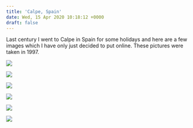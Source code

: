 ```yaml
---
title: 'Calpe, Spain'
date: Wed, 15 Apr 2020 10:18:12 +0000
draft: false
---
```


Last century I went to Calpe in Spain for some holidays and here are a few images which I have only just decided to put online. These pictures were taken in 1997.

![](https://www.main-vision.com/richard/images/CALPE1.JPG)

![](https://www.main-vision.com/richard/images/CALPE3)

![](https://www.main-vision.com/richard/images/CALPE4.JPG)

![](https://www.main-vision.com/richard/images/calpe9.gif)

![](https://www.main-vision.com/richard/images/CALPE7.JPG)

![](https://www.main-vision.com/richard/images/CalpeHeating.jpg)